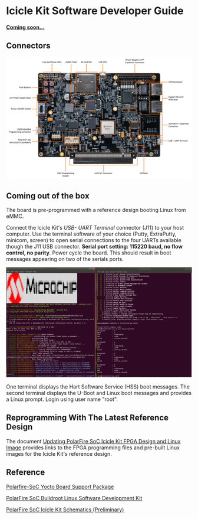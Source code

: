 # Icicle Kit Software Developer Guide

[**Coming soon...**](https://www.crowdsupply.com/microchip/polarfire-soc-icicle-kit) 

## Connectors

![](./images/Icicle-Kit.PNG) 


## Coming out of the box
The board is pre-programmed with a reference design booting Linux from eMMC.

Connect the Icicle Kit's *USB- UART Terminal* connector (J11) to your host computer. Use the terminal software of your choice (Putty, ExtraPutty, minicom, screen) to open serial connections to the four UARTs available though the J11 USB connector. **Serial port setting: 115220 baud, no flow control, no parity**. Power cycle the board. This should result in boot messages appearing on two of the serials ports.

![](./images/terminals.png) 

One terminal displays the Hart Software Service (HSS) boot messages. The second terminal displays the U-Boot and Linux boot messages and provides a Linux prompt. Login using user name "root".


## Reprogramming With The Latest Reference Design
The document [Updating PolarFire SoC Icicle Kit FPGA Design and Linux Image](https://github.com/polarfire-soc/polarfire-soc-documentation/blob/master/boards/mpfs-icicle-kit-es/updating-icicle-kit/updating-icicle-kit-design-and-linux.md)  provides links to the FPGA programming files and pre-built Linux images for the Icicle Kit's reference design.

## Reference
[Polarfire-SoC Yocto Board Support Package](https://github.com/polarfire-soc/meta-polarfire-soc-yocto-bsp) 

[PolarFire SoC Buildroot Linux Software Development Kit](https://github.com/polarfire-soc/polarfire-soc-buildroot-sdk) 

[PolarFire SoC Icicle Kit Schematics (Preliminary)](https://www.microsemi.com/document-portal/doc_download/1244587-polarfire-soc-icicle-kit-schematics) 
